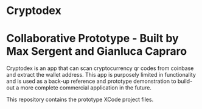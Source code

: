 # Cryptodex
# Collaborative Prototype - Built by Max Sergent and Gianluca Capraro

Cryptodex is an app that can scan cryptocurrency qr codes from coinbase and extract the wallet address. This app is purposely limited in functionality and is used as a back-up reference and prototype demonstration to build-out a more complete commercial application in the future.

This repository contains the prototype XCode project files. 
